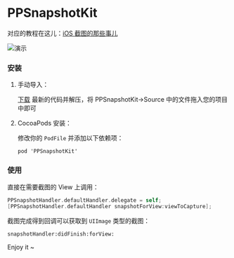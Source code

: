# PPSnapshotKit
对应的教程在这儿：[iOS 截图的那些事儿](https://www.jianshu.com/p/3327ffeb7fa5)

![演示](https://upload-images.jianshu.io/upload_images/698554-219189e2ec87b171.GIF?imageMogr2/auto-orient/strip)



### 安装

1. 手动导入：

   [下载](https://github.com/VernonVan/PPSnapshotKit/archive/master.zip) 最新的代码并解压，将 PPSnapshotKit->Source 中的文件拖入您的项目中即可

   

2. CocoaPods 安装：

   修改你的 `PodFile` 并添加以下依赖项：

   ```
   pod 'PPSnapshotKit'
   ```

   

### 使用

直接在需要截图的 View 上调用：

```objective-c
PPSnapshotHandler.defaultHandler.delegate = self;
[PPSnapshotHandler.defaultHandler snapshotForView:viewToCapture];
```

截图完成得到回调可以获取到 `UIImage` 类型的截图：

```
snapshotHandler:didFinish:forView:
```



Enjoy it ~
